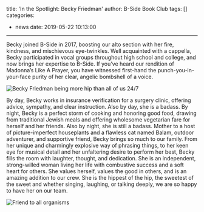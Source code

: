 title: 'In the Spotlight: Becky Friedman'
author: B-Side Book Club
tags: []
categories:
  - news
date: 2019-05-22 10:13:00
---
Becky joined B-Side in 2017, boosting our alto section with her fire, kindness, and mischievous eye-twinkles. Well acquainted with a cappella, Becky participated in vocal groups throughout high school and college, and now brings her expertise to B-Side. If you’ve heard our rendition of Madonna’s Like A Prayer, you have witnessed first-hand the punch-you-in-your-face purity of her clear, angelic bombshell of a voice.

![Becky Friedman being more hip than all of us 24/7](/img/spotlight/becky1.png)

By day, Becky works in insurance verification for a surgery clinic, offering advice, sympathy, and clear instruction. Also by day, she is a badass. By night, Becky is a perfect storm of cooking and honoring good food, drawing from traditional Jewish meals and offering wholesome vegetarian fare for herself and her friends. Also by night, she is still a badass. Mother to a host of picture-imperfect houseplants and a flawless cat named Balam, outdoor adventurer, and supportive friend, Becky brings so much to our family. From her unique and charmingly explosive way of phrasing things, to her keen eye for musical detail and her unfaltering desire to perform her best, Becky fills the room with laughter, thought, and dedication. She is an independent, strong-willed woman living her life with combustive success and a soft heart for others. She values herself, values the good in others, and is an amazing addition to our crew. She is the hippest of the hip, the sweetest of the sweet and whether singing, laughing, or talking deeply, we are so happy to have her on our team.


![Friend to all organisms](/img/spotlight/becky2.png)